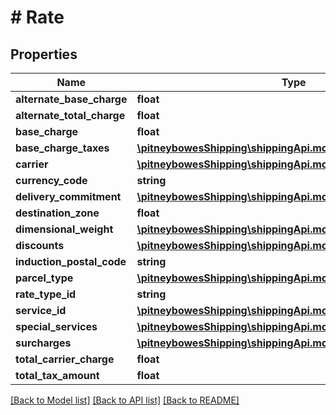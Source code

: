 # # Rate

## Properties

Name | Type | Description | Notes
------------ | ------------- | ------------- | -------------
**alternate_base_charge** | **float** |  | [optional] 
**alternate_total_charge** | **float** |  | [optional] 
**base_charge** | **float** |  | [optional] 
**base_charge_taxes** | [**\pitneybowesShipping\shippingApi.model\Tax[]**](Tax.md) |  | [optional] 
**carrier** | [**\pitneybowesShipping\shippingApi.model\Carrier**](Carrier.md) |  | 
**currency_code** | **string** | ISO-4217 | [optional] 
**delivery_commitment** | [**\pitneybowesShipping\shippingApi.model\DeliveryCommitment**](DeliveryCommitment.md) |  | [optional] 
**destination_zone** | **float** |  | [optional] 
**dimensional_weight** | [**\pitneybowesShipping\shippingApi.model\ParcelWeight**](ParcelWeight.md) |  | [optional] 
**discounts** | [**\pitneybowesShipping\shippingApi.model\Discount[]**](Discount.md) |  | [optional] 
**induction_postal_code** | **string** |  | [optional] 
**parcel_type** | [**\pitneybowesShipping\shippingApi.model\ParcelType**](ParcelType.md) |  | 
**rate_type_id** | **string** |  | [optional] 
**service_id** | [**\pitneybowesShipping\shippingApi.model\Services**](Services.md) |  | [optional] 
**special_services** | [**\pitneybowesShipping\shippingApi.model\SpecialService[]**](SpecialService.md) |  | [optional] 
**surcharges** | [**\pitneybowesShipping\shippingApi.model\Surcharge[]**](Surcharge.md) |  | [optional] 
**total_carrier_charge** | **float** |  | [optional] 
**total_tax_amount** | **float** |  | [optional] 

[[Back to Model list]](../../README.md#documentation-for-models) [[Back to API list]](../../README.md#documentation-for-api-endpoints) [[Back to README]](../../README.md)


